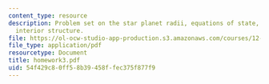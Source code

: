 ```yaml
---
content_type: resource
description: Problem set on the star planet radii, equations of state, and planetary
  interior structure.
file: https://ol-ocw-studio-app-production.s3.amazonaws.com/courses/12-425-extrasolar-planets-physics-and-detection-techniques-fall-2007/54f429c80ff58b39458ffec375f877f9_homework3.pdf
file_type: application/pdf
resourcetype: Document
title: homework3.pdf
uid: 54f429c8-0ff5-8b39-458f-fec375f877f9
---
```


